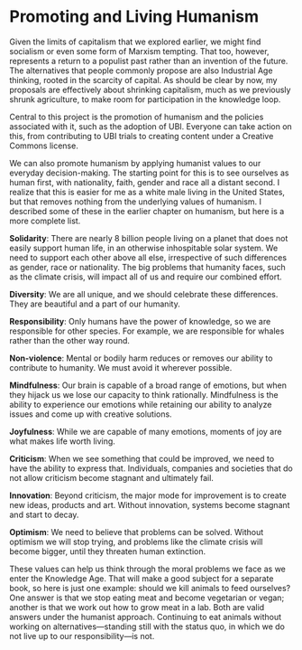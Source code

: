 # Promoting and Living Humanism 

Given the limits of capitalism that we explored earlier, we might find socialism or even some form of Marxism tempting. That too, however, represents a return to a populist past rather than an invention of the future. The alternatives that people commonly propose are also Industrial Age thinking, rooted in the scarcity of capital. As should be clear by now, my proposals are effectively about shrinking capitalism, much as we previously shrunk agriculture, to make room for participation in the knowledge loop.
 
Central to this project is the promotion of humanism and the policies associated with it, such as the adoption of UBI. Everyone can take action on this, from contributing to UBI trials to creating content under a Creative Commons license. 

We can also promote humanism by applying humanist values to our everyday decision-making. The starting point for this is to see ourselves as human first, with nationality, faith, gender and race all a distant second. I realize that this is easier for me as a white male living in the United States, but that removes nothing from the underlying values of humanism. I described some of these in the earlier chapter on humanism, but here is a more complete list.

**Solidarity**: There are nearly 8 billion people living on a planet that does not easily support human life, in an otherwise inhospitable solar system. We need to support each other above all else, irrespective of such differences as gender, race or nationality. The big problems that humanity faces, such as the climate crisis, will impact all of us and require our combined effort.

**Diversity**: We are all unique, and we should celebrate these differences. They are beautiful and a part of our humanity.

**Responsibility**: Only humans have the power of knowledge, so we are responsible for other species. For example, we are responsible for whales rather than the other way round.

**Non-violence**: Mental or bodily harm reduces or removes our ability to contribute to humanity. We must avoid it wherever possible.

**Mindfulness**: Our brain is capable of a broad range of emotions, but when they hijack us we lose our capacity to think rationally. Mindfulness is the ability to experience our emotions while retaining our ability to analyze issues and come up with creative solutions.

**Joyfulness**: While we are capable of many emotions, moments of joy are what makes life worth living.

**Criticism**: When we see something that could be improved, we need to have the ability to express that. Individuals, companies and societies that do not allow criticism become stagnant and ultimately fail.

**Innovation**: Beyond criticism, the major mode for improvement is to create new ideas, products and art. Without innovation, systems become stagnant and start to decay.

**Optimism**: We need to believe that problems can be solved. Without optimism we will stop trying, and problems like the climate crisis will become bigger, until they threaten human extinction.

These values can help us think through the moral problems we face as we enter the Knowledge Age. That will make a good subject for a separate book, so here is just one example: should we kill animals to feed ourselves? One answer is that we stop eating meat and become vegetarian or vegan; another is that we work out how to grow meat in a lab. Both are valid answers under the humanist approach. Continuing to eat animals without working on alternatives—standing still with the status quo, in which we do not live up to our responsibility—is not.
